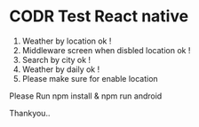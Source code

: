 # CODR Test React native

1. Weather by location ok !
2. Middleware screen when disbled location ok !
3. Search by city ok !
4. Weather by daily ok ! 
5. Please make sure for enable location

Please Run npm install & npm run android

Thankyou..
